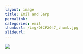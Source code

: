 ```yaml
---
layout: image
title: Emil and Garp
permalink: 
categories: emil
thumburl: /img/DSCF2647_thumb.jpg
slideurl: 
---
```


![](/img/DSCF2647.jpg)



